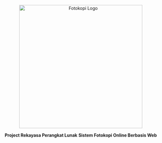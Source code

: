 <p align="center"><a href="https://laravel.com" target="_blank"><img src="https://media.istockphoto.com/id/1138211580/id/vektor/mesin-fotokopi-kantor-profesional.jpg?s=612x612&w=0&k=20&c=KvybuZU1wvOTdSmV8QVpJjLk-DFgsUe4AMUfYdjAIXU=" width="400" alt="Fotokopi Logo"></a></p>

<p align="center">
  <b>Project Rekayasa Perangkat Lunak</b>
  <b>Sistem Fotokopi Online Berbasis Web</b>
</p>
